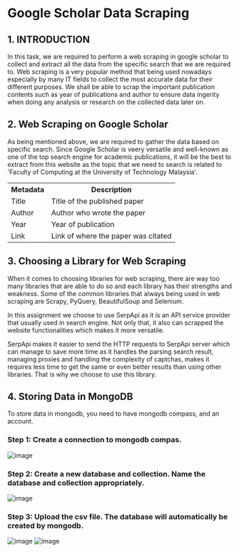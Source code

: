 # Google Scholar Data Scraping 
## 1. INTRODUCTION
In this task, we are required to perform a web scraping in google scholar to collect and extract all the data from the specific search that we are required to. Web scraping is a very popular method that being used nowadays especially by many IT fields to collect the most accurate data for their different purposes. We shall be able to scrap the important publication contents such as year of publications and author to ensure data ingerity when doing any analysis or research on the collected data later on. 

## 2. Web Scraping on Google Scholar
As being mentioned above, we are required to gather the data based on specific search. Since Google Scholar is veery versatile and well-known as one of the top search engine for academic publications, it will be the best to extract from this website as the topic that we need to search is related to 'Faculty of Computing at the University of Technology Malaysia'. 

<table>
  <tr>
    <th>Metadata</th>
    <th>Description</th>
  </tr>
  <tr>
    <td>Title</td>
    <td>Title of the published paper</td>
  </tr>
  <tr>
    <td>Author</td>
    <td>Author who wrote the paper</td>
  </tr>
  <tr>
    <td>Year</td>
    <td>Year of publication</td>
  </tr>
  <tr>
    <td>Link</td>
    <td>Link of where the paper was citated</td>
  </tr>
</table>

## 3. Choosing a Library for Web Scraping
When it comes to choosing libraries for web scraping, there are way too many libraries that are able to do so and each library has their strengths and weakness. Some of the common libraries that always being used in web scraping are Scrapy, PyQuery, BeautifulSoup and Selenium.

In this assignment we choose to use SerpApi as it is an API service provider that usually used in search engine. Not only that, it also can scrapped the website functionalities which makes it more versatile.

SerpApi makes it easier to send the HTTP requests to SerpApi server which can manage to save more time as it handles the parsing search result, managing proxies and handling the complexity of captchas, makes it requires less time to get the same or even better results than using other libraries. That is why we choose to use this library.



## 4. Storing Data in MongoDB
To store data in mongodb, you need to have mongodb compass, and an account.

### Step 1: Create a connection to mongodb compas.
  ![image](https://github.com/drshahizan/special-topic-data-engineering/assets/96984290/3503f0c2-a974-4ebc-b2eb-bb12ad9cb78d)


### Step 2: Create a new database and collection. Name the database and collection appropriately.
  ![image](https://github.com/drshahizan/special-topic-data-engineering/assets/96984290/c79c181b-7407-4328-8123-507125f091ce)


### Step 3: Upload the csv file. The database will automatically be created by mongodb.
  ![image](https://github.com/drshahizan/special-topic-data-engineering/assets/96984290/68ba2a1c-a9c0-479c-a768-f4bbc186eb02)
  ![image](https://github.com/drshahizan/special-topic-data-engineering/assets/96984290/855aadc2-9e58-43e6-9110-6029c2f822ec)


